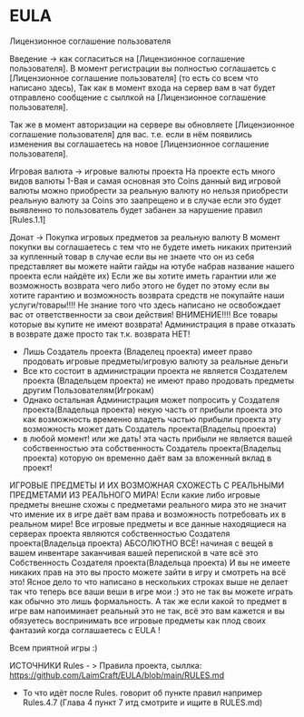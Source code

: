 # EULA
Лицензионное соглашение пользователя

Введение -> как согласиться на [Лицензионное соглашение пользователя].
В момент регистрации вы полностью соглашаетсь с [Лицензионное соглашение пользователя] (то есть со всем что написано здесь),
Так как в момент входа на сервер вам в чат будет отправлено сообщение с сыллкой на [Лицензионное соглашение пользователя].

Так же в момент авторизации на сервере вы обновляете [Лицензионное соглашение пользователя] для вас.
т.е. если в нём появились изменения вы соглашаетесь на новое [Лицензионное соглашение пользователя].

Игровая валюта -> игровые валюты проекта
На проекте есть много видов валюты
1-Вая и самая основная это Coins данный вид игровой валюты можно приобрести за реальную валюту но нельзя приобрести реальную валюту за Coins это заапрещено и в случае если это будет выявленно то пользователь будет забанен за нарушение правил [Rules.1.1]

Донат -> Покупка игровых предметов за реальную валюту
В момент покупки вы соглашаетесь с тем что не будете иметь никаких притензий за купленный товар в случае если вы не знаете что он из себя представляет вы можете найти гайды на ютубе набрав название нашего проекта если найдёте их)
Если же вы хотите иметь гарантии или же возможность возврата чего либо этого не будет по этому если вы хотите гарантию и возможность возврата средств не покупайте наши услуги/товары!!!!
Не знание того что здесь написано не освобождает вас от ответственности за свои действия!
ВНИМЕНИЕ!!!!
Все товары которые вы купите не имеют возврата!
Администрация в праве отказать в возврате даже просто так т.к. возврата НЕТ!
  - Лишь Создатель проекта (Владелец проекта) имеет право продовать игровые предметы/игровую валюту за реальные деньги
  - Все кто состоит в администрации проекта не является Создателем проекта (Владельцем проекта) не имеют право продовать предметы другим Пользователям(Игрокам)
  - Однако остальная Администрация может попросить у Создателя проекта(Владельца проекта) некую часть от прибыли проекта это как возможность временно владеть частью прибыли проекта эту возможность может дать Создатель проекта(Владельц проекта)
  - в любой момент! или же дать! эта часть прибыли не является вашей собственностью эта собственность Создатель проекта(Владельц проекта) которую он временно даёт вам за вложенный вклад в проект!

ИГРОВЫЕ ПРЕДМЕТЫ И ИХ ВОЗМОЖНАЯ СХОЖЕСТЬ С РЕАЛЬНЫМИ ПРЕДМЕТАМИ ИЗ РЕАЛЬНОГО МИРА!
Если какие либо игровые предметы внешне схожы с предметами реального мира это не значит что имение их в игре даёт вам права и возможность потребовать их в реальном мире!
Все игровые предметы и все данные находящиеся на серверах проекта являются собственностью Создателя проекта(Владельца проекта)
АБСОЛЮТНО ВСЁ! начиная с вещей в вашем инвентаре заканчивая вашей перепиской в чате всё это Собственность Создателя проекта(Владельца проекта)
И вы не имеете никаких прав на это вы просто можете зайти в игру и смотреть на всё это!
Ясное дело то что написано в нескольких строках выше не делает так что теперь все ваши веши в игре мои :) это не так вы можете играть как обычно это лишь формальность.
А так же если какой то предмет в игре вам напоиминает реальный это не так, всё это вам кажется и вы обязуетесь воспринимать все игровые предметы как плод своих фантазий когда соглашаетесь с EULA !


Всем приятной игры  :)


ИСТОЧНИКИ
Rules - > Правила проекта, сыллка: https://github.com/LaimCraft/EULA/blob/main/RULES.md
  - То что идёт после Rules. говорит об пункте правил например Rules.4.7 (Глава 4 пункт 7 итд смотрите и ищите в RULES.md)
